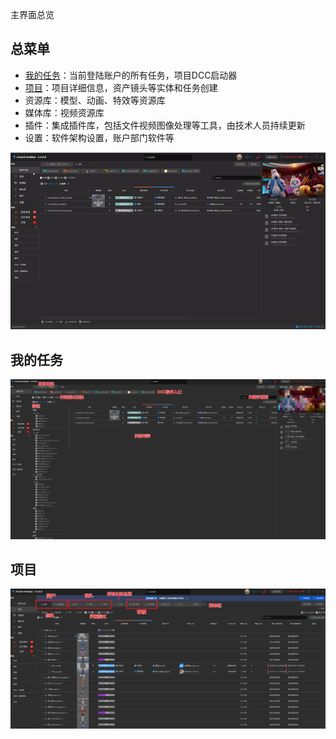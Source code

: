 主界面总览

## 总菜单
+ [我的任务](#我的任务)：当前登陆账户的所有任务，项目DCC启动器
+ [项目](#项目)：项目详细信息，资产镜头等实体和任务创建
+ 资源库：模型、动画、特效等资源库
+ 媒体库：视频资源库
+ 插件：集成插件库，包括文件视频图像处理等工具，由技术人员持续更新
+ 设置：软件架构设置，账户部门软件等  

![](../images/quick_start/interface/menu.gif)

## 我的任务

![](../images/quick_start/interface/mytask.png)

## 项目

![](../images/quick_start/interface/project.png)
